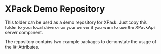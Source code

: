 # XPack Demo Repository

This folder can be used as a demo repository for XPack. Just copy this folder to your local drive or on your server if you wanr to use the XPackApi server component.

The repository contains two example packages to demonstate the usage of the @-Attributes.
